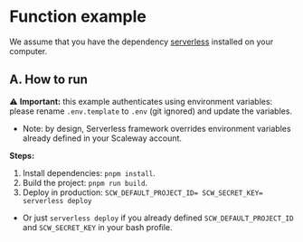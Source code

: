 # Function example

We assume that you have the dependency [serverless](https://www.serverless.com/) installed on your computer.

## A. How to run

⚠️ **Important:** this example authenticates using environment variables: please rename `.env.template` to `.env` (git ignored) and update the variables.
  * Note: by design, Serverless framework overrides environment variables already defined in your Scaleway account.

**Steps:**

1. Install dependencies: `pnpm install`.
2. Build the project: `pnpm run build`.
3. Deploy in production: `SCW_DEFAULT_PROJECT_ID= SCW_SECRET_KEY= serverless deploy`
  * Or just `serverless deploy` if you already defined `SCW_DEFAULT_PROJECT_ID` and `SCW_SECRET_KEY` in your bash profile.

